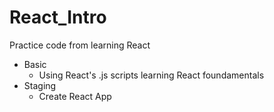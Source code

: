 # React_Intro

Practice code from learning React

- Basic
    - Using React's .js scripts learning React foundamentals  
- Staging
    - Create React App